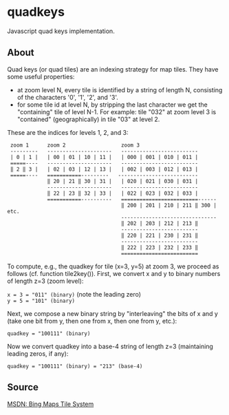 # quadkeys
Javascript quad keys implementation.

## About
Quad keys (or quad tiles) are an indexing strategy for map tiles.
They have some useful properties:

- at zoom level N, every tile is identified by a string of length N,
  consisting of the characters '0', '1', '2', and '3'.
- for some tile id at level N, by stripping the last character we
  get the "containing" tile of level N-1. For example: tile "032" at zoom
  level 3 is "contained" (geographically) in tile "03" at level 2.

These are the indices for levels 1, 2, and 3:

```
 zoom 1      zoom 2                  zoom 3
 ---------   ---------------------   -------------------------
 | 0 | 1 |   | 00 | 01 | 10 | 11 |   | 000 | 001 | 010 | 011 |
 =====----   ---------------------   -------------------------
 ‖ 2 ‖ 3 |   | 02 | 03 | 12 | 13 |   | 002 | 003 | 012 | 013 |
 =====----   ===========---------   --------------------------
             ‖ 20 | 21 ‖ 30 | 31 |   | 020 | 021 | 030 | 031 |
             ---------------------   -------------------------
             ‖ 22 | 23 ‖ 32 | 33 |   | 022 | 023 | 032 | 033 |
             ===========----------   =========================------
                                     ‖ 200 | 201 | 210 | 211 ‖ 300 | etc.
                                     -------------------------------
                                     ‖ 202 | 203 | 212 | 213 ‖
                                     -------------------------
                                     ‖ 220 | 221 | 230 | 231 ‖
                                     -------------------------
                                     ‖ 222 | 223 | 232 | 233 ‖
                                     =========================
```

To compute, e.g., the quadkey for tile (x=3, y=5) at zoom 3, we proceed
as follows (cf. function tile2key()). First, we convert x and y to binary
numbers of length z=3 (zoom level):

`x = 3 = "011" (binary)` (note the leading zero)  
`y = 5 = "101" (binary)`

Next, we compose a new binary string by "interleaving" the bits of x and y
(take one bit from y, then one from x, then one from y, etc.):

`quadkey = "100111" (binary)`

Now we convert quadkey into a base-4 string of length z=3 (maintaining
leading zeros, if any):

`quadkey = "100111" (binary) = "213" (base-4)`

## Source
[MSDN: Bing Maps Tile System](https://msdn.microsoft.com/en-us/library/bb259689.aspx)
